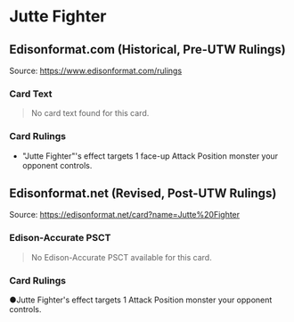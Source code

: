 # Jutte Fighter

## Edisonformat.com (Historical, Pre-UTW Rulings)

Source: https://www.edisonformat.com/rulings

### Card Text

> No card text found for this card.

### Card Rulings

*   "Jutte Fighter"'s effect targets 1 face-up Attack Position monster your opponent controls.

## Edisonformat.net (Revised, Post-UTW Rulings)

Source: https://edisonformat.net/card?name=Jutte%20Fighter

### Edison-Accurate PSCT

> No Edison-Accurate PSCT available for this card.

### Card Rulings

●Jutte Fighter's effect targets 1 Attack Position monster your opponent controls.
            